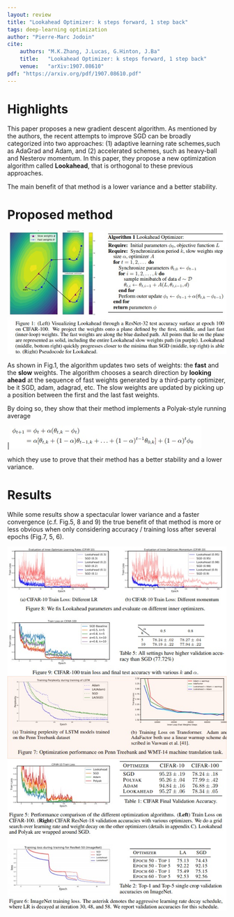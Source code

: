 ```yaml
---
layout: review
title: "Lookahead Optimizer: k steps forward, 1 step back"
tags: deep-learning optimization 
author: "Pierre-Marc Jodoin"
cite:
    authors: "M.K.Zhang, J.Lucas, G.Hinton, J.Ba"
    title:   "Lookahead Optimizer: k steps forward, 1 step back"
    venue:   "arXiv:1907.08610"
pdf: "https://arxiv.org/pdf/1907.08610.pdf"
---
```



# Highlights
This paper proposes a new gradient descent algorithm.  As mentioned by the authors, the recent attempts to improve SGD can be broadly categorized into two approaches: (1) adaptive learning rate schemes,such as AdaGrad and Adam, and (2) accelerated schemes, such as heavy-ball and Nesterov momentum. In this paper, they propose a new optimization algorithm called **Lookahead**, that is orthogonal to these previous approaches.

The main benefit of that method is a lower variance and a better stability.

# Proposed method

![](/article/images/lookahead/sc01.jpg)

As shown in Fig.1, the algorithm updates two sets of weights: the **fast** and the **slow** weights. The algorithm chooses a search direction by **looking ahead** at the sequence of fast weights generated by a third-party optimizer, be it SGD, adam, adagrad, etc.  The slow weights are updated by picking up a position between the first and the last fast weights.

By doing so, they show that their method implements a Polyak-style running average

|![](/article/images/lookahead/sc02.jpg) 

which they use to prove that their method has a better stability and a lower variance.



# Results


While some results show a spectacular lower variance and a faster convergence (c.f. Fig.5, 8 and 9) the true benefit of that method  is more or less  obvious when only considering accuracy / training loss after several epochs (Fig.7, 5, 6).

![](/article/images/lookahead/sc03.jpg)
![](/article/images/lookahead/sc04.jpg)
![](/article/images/lookahead/sc05.jpg)


